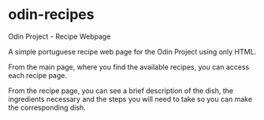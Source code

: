 # odin-recipes
Odin Project - Recipe Webpage

A simple portuguese recipe web page for the Odin Project using only HTML.

From the main page, where you find the available recipes, you can access each recipe page.

From the recipe page, you can see a brief description of the dish, the ingredients necessary and the steps you will need to take so you can make the corresponding dish.